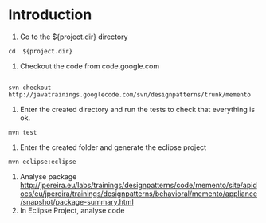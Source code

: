 # Introduction #

  1. Go to the  ${project.dir} directory
```
cd  ${project.dir}
```
  1. Checkout the code from code.google.com
```

svn checkout http://javatrainings.googlecode.com/svn/designpatterns/trunk/memento
```
  1. Enter the created directory and run the tests to check that everything is ok.
```
mvn test
```
  1. Enter the created folder and generate the eclipse project
```
mvn eclipse:eclipse
```
  1. Analyse package http://jpereira.eu/labs/trainings/designpatterns/code/memento/site/apidocs/eu/jpereira/trainings/designpatterns/behavioral/memento/appliance/snapshot/package-summary.html
  1. In Eclipse Project, analyse code